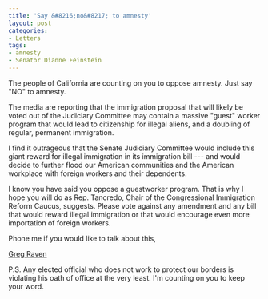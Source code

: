 ```yaml
---
title: 'Say &#8216;no&#8217; to amnesty'
layout: post
categories:
- Letters
tags:
- amnesty
- Senator Dianne Feinstein
---
```


The people of California are counting on you to oppose amnesty. Just say "NO" to amnesty.

The media are reporting that the immigration proposal that will likely be voted out of the Judiciary Committee may contain a massive "guest" worker program that would lead to citizenship for illegal aliens, and a doubling of regular, permanent immigration.

I find it outrageous that the Senate Judiciary Committee would include this giant reward for illegal immigration in its immigration bill --- and would decide to further flood our American communities and the American workplace with foreign workers and their dependents.

I know you have said you oppose a guestworker program. That is why I hope you will do as Rep. Tancredo, Chair of the Congressional Immigration Reform Caucus, suggests. Please vote against any amendment and any bill that would reward illegal immigration or that would encourage even more importation of foreign workers.

Phone me if you would like to talk about this,

[Greg Raven](https://www.gregraven.org/)

P.S. Any elected official who does not work to protect our borders is violating his oath of office at the very least. I'm counting on you to keep your word.